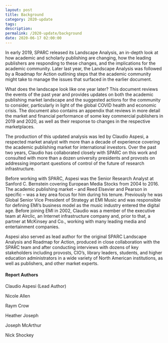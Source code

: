 ```yaml
---
layout: post
title: Background
category: 2020-update
tags:
description:
permalink: /2020-update/background
date: 2020-06-17 02:00:00
---
```


In early 2019, SPARC released its Landscape Analysis, an in-depth look at how academic and scholarly publishing are changing, how the leading publishers are responding to these changes, and the implications for the academic community. Later last year, the Landscape Analysis was followed by a Roadmap for Action outlining steps that the academic community might take to manage the issues that surfaced in the earlier document.

What does the landscape look like one year later? This document reviews the events of the past year and provides updates on both the academic publishing market landscape and the suggested actions for the community to consider, particularly in light of the global COVID health and economic crisis. The document also contains an appendix that reviews in more detail the market and financial performance of some key commercial publishers in 2019 and 2020, as well as their response to changes in the respective marketplaces.

The production of this updated analysis was led by Claudio Aspesi, a respected market analyst with more than a decade of experience covering the academic publishing market for international investors. Over the past two years, Claudio has collaborated closely with SPARC on this work and consulted with more than a dozen university presidents and provosts on addressing important questions of control of the future of research infrastructure.

Before working with SPARC, Aspesi was the Senior Research Analyst at Sanford C. Bernstein covering European Media Stocks from 2004 to 2016. The academic publishing market – and Reed Elsevier and Pearson in specific – was a key area focus for him during his tenure. Previously he was Global Senior Vice President of Strategy at EMI Music and was responsible for defining EMI’s business model as the music industry entered the digital age. Before joining EMI in 2002, Claudio was a member of the executive team at Airclic, an Internet infrastructure company and, prior to that, a partner at McKinsey and Co., working with many leading media and entertainment companies. 

Aspesi also served as lead author for the original SPARC Landscape Analysis and Roadmap for Action, produced in close collaboration with the SPARC team and after conducting interviews with dozens of key stakeholders including provosts, CIO’s, library leaders, students, and higher education administrators in a wide variety of North American institutions, as well as publishers, and other market experts.


#### Report Authors

Claudio Aspesi (Lead Author)

Nicole Allen

Raym Crow

Heather Joseph

Joseph McArthur

Nick Shockey
